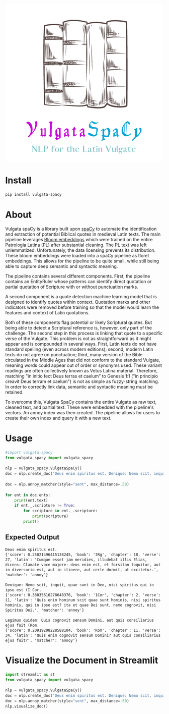 ![vulgata spacy logo](images/logo.png)

# Install

```python
pip install vulgata-spacy
```

# About

Vulgata spaCy is a library built upon [spaCy](www.spacy.io) to automate the identification and extraction of potential Biblical quotes in medieval Latin texts. The main pipeline leverages [Bloom embeddings](https://explosion.ai/blog/bloom-embeddings) which were trained on the entire Patrologia Latina (PL) after substantial cleaning. The PL text was left unlemmatized. Unfortunately, the data licensing prevents its distribution. These bloom embeddings were loaded into a spaCy pipeline as floret embeddings. This allows for the pipeline to be quite small, while still being able to capture deep semantic and syntactic meaning.

The pipeline contains several different components. First, the pipeline contains an EntityRuler whose patterns can identify direct quotation or partial quotation of Scripture with or without punctuation marks.

A second component is a quote detection machine learning model that is designed to identify quotes within context. Quotation marks and other indicators were removed before training so that the model would learn the features and context of Latin quotations.

Both of these components flag potential or likely Scriptural quotes. But being able to detect a Scriptural reference is, however, only part of the challenge. The second step in this process is linking that quote to a specific verse of the Vulgate. This problem is not as straightforward as it might appear and is compounded in several ways. First, Latin texts do not have standard spelling (even across modern editions); second, modern Latin texts do not agree on punctuation; third, many version of the Bible circulated in the Middle Ages that did not conform to the standard Vulgate, meaning words could appear out of order or synonyms used. These variant readings are often collectively known as Vetus Latina material. Therefore, matching "in initio fect Deus terras et caelum" to Genesis 1:1 ("in principio creavit Deus terram et caelum") is not as simple as fuzzy-string matching. In order to correctly link data, semantic and syntactic meaning must be retained.

To overcome this, Vulgata SpaCy contains the entire Vulgate as raw text, cleaned text, and partial text. These were embedded with the pipeline's vectors. An annoy index was then created. The pipeline allows for users to create their own index and query it with a new text.


# Usage

```python
#import vulgata-spacy
from vulgata_spacy import vulgata_spacy

nlp = vulgata_spacy.VulgataSpaCy()
doc = nlp.create_doc("Deus enim spiritus est. Denique: Nemo scit, inquit, quae sunt in Deo, nisi spiritus qui in ipso est (I Cor. II, 11). Legimus quidem: Quis cognovit sensum Domini, aut quis consiliarius ejus fuit (Rom. XI, 34)?")

doc = nlp.annoy_matcher(style="sent", max_distance=.50)

for ent in doc.ents:
    print(ent.text)
    if ent._.scripture != True:
        for scripture in ent._.scripture:
            print(scripture)
        print()
```
## Expected Output

```
Deus enim spiritus est.
{'score': 0.25021496415138245, 'book': '3Rg', 'chapter': 18, 'verse': 27, 'latin': 'Cumque esset jam meridies, illudebat illis Elias, dicens: Clamate voce majore: deus enim est, et forsitan loquitur, aut in diversorio est, aut in itinere, aut certe dormit, ut excitetur.', 'matcher': 'annoy'}

Denique: Nemo scit, inquit, quae sunt in Deo, nisi spiritus qui in ipso est (I Cor.
{'score': 0.38035616278648376, 'book': '1Cor', 'chapter': 2, 'verse': 11, 'latin': 'Quis enim hominum scit quae sunt hominis, nisi spiritus hominis, qui in ipso est? ita et quae Dei sunt, nemo cognovit, nisi Spiritus Dei.', 'matcher': 'annoy'}

Legimus quidem: Quis cognovit sensum Domini, aut quis consiliarius ejus fuit (Rom.
{'score': 0.20919208228588104, 'book': 'Rom', 'chapter': 11, 'verse': 34, 'latin': 'Quis enim cognovit sensum Domini? aut quis consiliarius ejus fuit?', 'matcher': 'annoy'}
```

# Visualize the Document in Streamlit
```python
import streamlit as st
from vulgata_spacy import vulgata_spacy

nlp = vulgata_spacy.VulgataSpaCy()
doc = nlp.create_doc("Deus enim spiritus est. Denique: Nemo scit, inquit, quae sunt in Deo, nisi spiritus qui in ipso est (I Cor. II, 11). Legimus quidem: Quis cognovit sensum Domini, aut quis consiliarius ejus fuit (Rom. XI, 34)?")
doc = nlp.annoy_matcher(style="sent", max_distance=.50)
nlp.visualize_doc()

```
